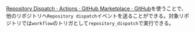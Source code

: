 [Repository Dispatch · Actions · GitHub Marketplace · GitHub](https://github.com/marketplace/actions/repository-dispatch)を使うことで、他のリポジトリへ`Repository dispatch`イベントを送ることができる。対象リポジトリでは`workflow`のトリガとして`repository_dispatch`で実行できる。
